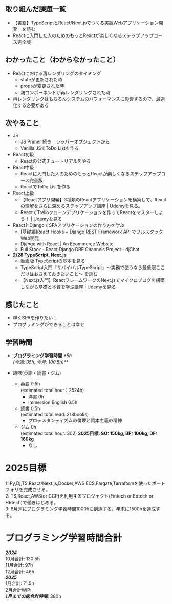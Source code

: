 ## 取り組んだ課題一覧
- 【書籍】TypeScriptとReact/Next.jsでつくる実践Webアプリケーション開発　を読む
- Reactに入門した人のためのもっとReactが楽しくなるステップアップコース完全版

## わかったこと（わからなかったこと）
- Reactにおける再レンダリングのタイミング
  - stateが更新された時
  - propsが変更された時
  - 親コンポーネントが再レンダリングされた時
- 再レンダリングはもちろんシステムのパフォーマンスに影響するので、最適化する必要がある

## 次やること
- JS
  - JS Primer 続き　ラッパーオブジェクトから
  - Vanilla JSでToDo Listを作る
- React初級
  - Reactの公式チュートリアルをやる
- React中級
  - Reactに入門した人のためのもっとReactが楽しくなるステップアップコース完全版
  - ReactでToDo Listを作る
- React上級
  - 【Reactアプリ開発】3種類のReactアプリケーションを構築して、Reactの理解をさらに深めるステップアップ講座 | Udemyを見る。
  - ReactでTrelloクローンアプリケーションを作ってReactをマスターしよう！ | Udemyを見る
- ReactとDjangoでSPAアプリケーションの作り方を学ぶ
  - [基礎編]React Hooks + Django REST Framework API でフルスタックWeb開発
  - Django with React | An Ecommerce Website
  - Full Stack - React Django DRF Channels Project - djChat
- **2/28 TypeScript, Next.js**
  - 動画版 TypeScriptの基本を見る
  - TypeScript入門『サバイバルTypeScript』〜実務で使うなら最低限ここだけはおさえておきたいこと〜 を読む
  - 【Next.js入門】ReactフレームワークのNext.jsでマイクロブログを構築しながら基礎と本質を学ぶ講座 | Udemyを見る

## 感じたこと
- 早くSPAを作りたい！
- プログラミングができることは幸せ

## 学習時間
- **プログラミング学習時間**
_*5h<br>
(今週: 35h, 今月: 100.5h)**_

- 趣味(英語・読書・ジム)
  - 英語 0.5h<br>(estimated total hour：2524h)
    - 洋書 0h
    - Immersion English 0.5h
  - 読書 0.5h<br>(estimated total read: 218books)
    - プロテスタンティズムの倫理と資本主義の精神
  - ジム 0h<br>(estimated total hour: 302) **2025目標: SQ: 150kg, BP: 100kg, DF: 160kg**
    - なし

# 2025目標
1: Py,Dj,TS,React/Next.js,Docker,AWS ECS,Fargate,Terraformを使ったポートフォリを完成させる。<br>
2: TS,React,AWS(or GCP)を利用するプロジェクト(Fintech or Edtech or HRtech)で働きはじめる。<br>
3: 8月末にプログラミング学習時間1000hに到達する。年末に1500hを達成する。<br>

# プログラミング学習時間合計
_**2024**_<br>
10月合計: 130.5h<br>
11月合計: 97h<br>
12月合計: 46h<br>
_**2025**_<br>
1月合計: 71.5h<br>
2月合計WIP: <br>
_**1月までの総合計時間**_: 380h
